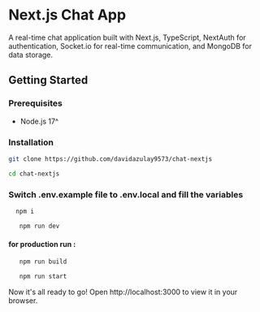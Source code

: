 # Next.js Chat App

A real-time chat application built with Next.js, TypeScript, 
NextAuth for authentication, Socket.io for real-time communication, and MongoDB for data storage.

## Getting Started

### Prerequisites

- Node.js 17^

### Installation


```bash
git clone https://github.com/davidazulay9573/chat-nextjs
``````

```bash
cd chat-nextjs
```
### Switch .env.example file to .env.local and fill the variables
 ```bash
   npm i
```
```bash
   npm run dev
```

#### for production run :

```bash
   npm run build
```
```bash
   npm run start
```

Now it's all ready to go!
Open http://localhost:3000 to view it in your browser.